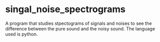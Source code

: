 # singal_noise_spectrograms
A program that studies stpectograms of signals and noises to see the difference between the pure sound and the noisy sound. The language used is python.

